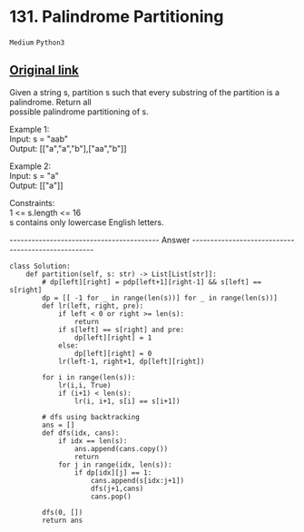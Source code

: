 # 131. Palindrome Partitioning 

`Medium`  `Python3`
## [Original link](https://leetcode.com/problems/palindrome-partitioning/description/)

Given a string s, partition s such that every substring of the partition is a palindrome. Return all  
possible palindrome partitioning of s.  

Example 1:  
Input: s = "aab"  
Output: [["a","a","b"],["aa","b"]]  

Example 2:  
Input: s = "a"  
Output: [["a"]]  

Constraints:  
1 <= s.length <= 16  
s contains only lowercase English letters.  

----------------------------------------- Answer ---------------------------------------------------  

```Python3
class Solution:
    def partition(self, s: str) -> List[List[str]]:
        # dp[left][right] = pdp[left+1][right-1] && s[left] == s[right] 
        dp = [[ -1 for _ in range(len(s))] for _ in range(len(s))]
        def lr(left, right, pre):
            if left < 0 or right >= len(s):
                return
            if s[left] == s[right] and pre:
                dp[left][right] = 1
            else:
                dp[left][right] = 0        
            lr(left-1, right+1, dp[left][right])
        
        for i in range(len(s)):
            lr(i,i, True)
            if (i+1) < len(s):
                lr(i, i+1, s[i] == s[i+1])
        
        # dfs using backtracking        
        ans = []
        def dfs(idx, cans):
            if idx == len(s):
                ans.append(cans.copy())
                return
            for j in range(idx, len(s)):
                if dp[idx][j] == 1:
                    cans.append(s[idx:j+1])
                    dfs(j+1,cans)
                    cans.pop()

        dfs(0, [])
        return ans
```  
